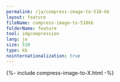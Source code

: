 ```yaml
---
permalink: /ja/compress-image-to-510-kb
layout: feature
fileName: compress-image-to-510kb
folderName: feature
tool: imgcompression
lang: ja
size: 510
type: kb
nointernationalization: true
---
```

{%- include compress-image-to-X.html -%}       
